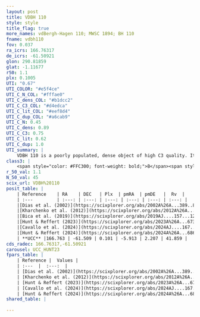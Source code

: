 ```yaml
---
layout: post
title: VDBH 110
style: style
title_flag: true
more_names: vdBergh-Hagen 110; MWSC 1894; BH 110
fname: vdbh110
fov: 0.037
ra_icrs: 166.76317
de_icrs: -61.50921
glon: 290.81859
glat: -1.11677
r50: 1.1
plx: 0.1005
UTI: "0.67"
UTI_COLOR: "#e5f4ce"
UTI_C_N_COL: "#fffae0"
UTI_C_dens_COL: "#b1dcc2"
UTI_C_C3_COL: "#d4edca"
UTI_C_lit_COL: "#eef8d4"
UTI_C_dup_COL: "#a6cab9"
UTI_C_N: 0.45
UTI_C_dens: 0.89
UTI_C_C3: 0.75
UTI_C_lit: 0.62
UTI_C_dup: 1.0
UTI_summary: |
    VDBH 110 is a poorly populated, dense object of high C3 quality. It is moderately studied in the literature.
class3: |
    <span style="color: #FFC300; font-weight: bold;">B</span><span style="color: green; font-weight: bold;">A</span>
r_50_val: 1.1
N_50_val: 45
scix_url: VDBH%20110
posit_table: |
    | Reference    | RA    | DEC   | Plx  | pmRA  | pmDE   |  Rv  |
    | :---         | :---: | :---: | :---: | :---: | :---: | :---: |
    |[Dias et al. (2002)](https://scixplorer.org/abs/2002A%26A...389..871D) | 166.825 | -61.45 | -- | -9.28 | 2.1 | -- |
    |[Kharchenko et al. (2012)](https://scixplorer.org/abs/2012A%26A...543A.156K) | 166.815 | -61.46 | -- | -0.52 | 0.9 | -- |
    |[Bica et al. (2019)](https://scixplorer.org/abs/2019AJ....157...12B) | 166.767 | -61.513 | -- | -- | -- | -- |
    |[Hunt & Reffert (2023)](https://scixplorer.org/abs/2023A%26A...673A.114H) | 166.771 | -61.51 | 0.107 | -5.918 | 2.207 | 30.086 |
    |[Cavallo et al. (2024)](https://scixplorer.org/abs/2024AJ....167...12C) | 166.755 | -61.496 | 0.106 | -- | -- | -- |
    |[Hunt & Reffert (2024)](https://scixplorer.org/abs/2024A%26A...686A..42H) | 166.771 | -61.51 | 0.107 | -5.918 | 2.207 | 30.086 |
    | **UCC** |166.763 | -61.509 | 0.101 | -5.913 | 2.207 | 41.859 | 
cds_radec: 166.76317,-61.50921
carousel: UCC_HUNT23
fpars_table: |
    | Reference |  Values |
    | :---  |  :---:  |
    | [Dias et al. (2002)](https://scixplorer.org/abs/2002A%26A...389..871D) | `E(B-V)=0.42, Dist=5593.0, Age=9.0` |
    | [Kharchenko et al. (2012)](https://scixplorer.org/abs/2012A%26A...543A.156K) | `e_bv=0.406, distance=1879, log_age=8.0` |
    | [Hunt & Reffert (2023)](https://scixplorer.org/abs/2023A%26A...673A.114H) | `AV50=3.074, diffAV50=2.469, MOD50=14.595, logAge50=7.452` |
    | [Cavallo et al. (2024)](https://scixplorer.org/abs/2024AJ....167...12C) | `AV50=2.55, dMod50=13.66, logAge50=8.19, [Fe/H]50=0.18` |
    | [Hunt & Reffert (2024)](https://scixplorer.org/abs/2024A%26A...686A..42H) | `MassJ=1604.15` |
shared_table: |
    
---
```

